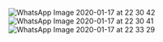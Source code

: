 ![WhatsApp Image 2020-01-17 at 22 30 42](https://user-images.githubusercontent.com/43994061/72628103-40900980-3980-11ea-94ac-b3bd9eed366e.jpeg)
![WhatsApp Image 2020-01-17 at 22 30 41](https://user-images.githubusercontent.com/43994061/72628112-44bc2700-3980-11ea-9afc-ec552bb38d9d.jpeg)
![WhatsApp Image 2020-01-17 at 22 33 29](https://user-images.githubusercontent.com/43994061/72628116-47b71780-3980-11ea-9928-73ebca99980b.jpeg)



